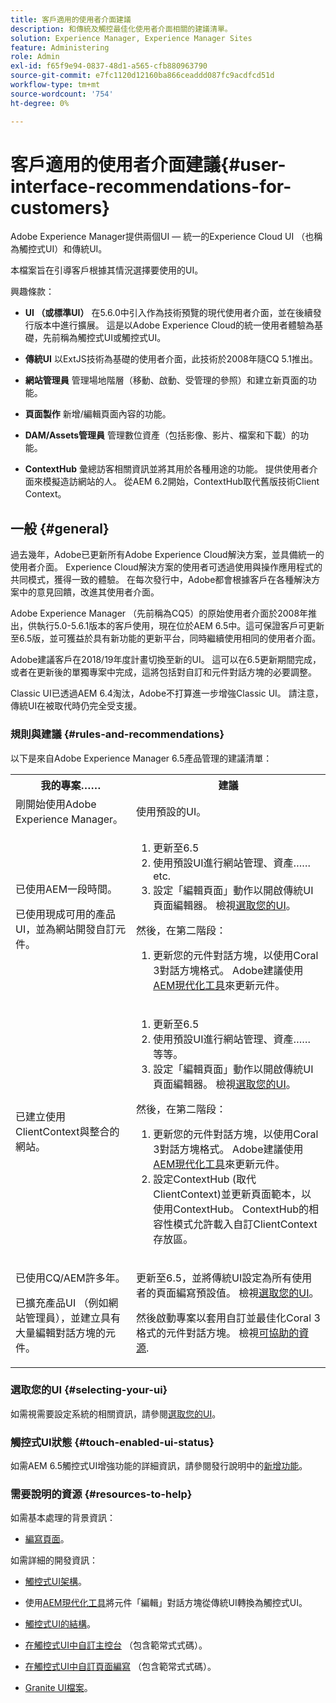 ```yaml
---
title: 客戶適用的使用者介面建議
description: 和傳統及觸控最佳化使用者介面相關的建議清單。
solution: Experience Manager, Experience Manager Sites
feature: Administering
role: Admin
exl-id: f65f9e94-0837-48d1-a565-cfb880963790
source-git-commit: e7fc1120d12160ba866ceaddd087fc9acdfcd51d
workflow-type: tm+mt
source-wordcount: '754'
ht-degree: 0%

---
```


# 客戶適用的使用者介面建議{#user-interface-recommendations-for-customers}

Adobe Experience Manager提供兩個UI — 統一的Experience Cloud UI （也稱為觸控式UI）和傳統UI。

本檔案旨在引導客戶根據其情況選擇要使用的UI。

興趣條款：

* **UI （或標準UI）**
在5.6.0中引入作為技術預覽的現代使用者介面，並在後續發行版本中進行擴展。 這是以Adobe Experience Cloud的統一使用者體驗為基礎，先前稱為觸控式UI或觸控式UI。

* **傳統UI**
以ExtJS技術為基礎的使用者介面，此技術於2008年隨CQ 5.1推出。

* **網站管理員**
管理場地階層（移動、啟動、受管理的參照）和建立新頁面的功能。

* **頁面製作**
新增/編輯頁面內容的功能。

* **DAM/Assets管理員**
管理數位資產（包括影像、影片、檔案和下載）的功能。

* **ContextHub**
彙總訪客相關資訊並將其用於各種用途的功能。 提供使用者介面來模擬造訪網站的人。 從AEM 6.2開始，ContextHub取代舊版技術Client Context。

## 一般 {#general}

過去幾年，Adobe已更新所有Adobe Experience Cloud解決方案，並具備統一的使用者介面。 Experience Cloud解決方案的使用者可透過使用與操作應用程式的共同模式，獲得一致的體驗。 在每次發行中，Adobe都會根據客戶在各種解決方案中的意見回饋，改進其使用者介面。

Adobe Experience Manager （先前稱為CQ5）的原始使用者介面於2008年推出，供執行5.0-5.6.1版本的客戶使用，現在位於AEM 6.5中。這可保證客戶可更新至6.5版，並可獲益於具有新功能的更新平台，同時繼續使用相同的使用者介面。

Adobe建議客戶在2018/19年度計畫切換至新的UI。 這可以在6.5更新期間完成，或者在更新後的單獨專案中完成，這將包括對自訂和元件對話方塊的必要調整。

Classic UI已透過AEM 6.4淘汰，Adobe不打算進一步增強Classic UI。 請注意，傳統UI在被取代時仍完全受支援。

### 規則與建議 {#rules-and-recommendations}

以下是來自Adobe Experience Manager 6.5產品管理的建議清單：

<table>
 <tbody>
  <tr>
   <th>我的專案……</th>
   <th>建議</th>
  </tr>
  <tr>
   <td>剛開始使用Adobe Experience Manager。</td>
   <td>使用預設的UI。</td>
  </tr>
  <tr>
   <td><p>已使用AEM一段時間。</p> <p>已使用現成可用的產品UI，並為網站開發自訂元件。<br /> </p> </td>
   <td>
    <ol>
     <li>更新至6.5</li>
     <li>使用預設UI進行網站管理、資產…… etc.<br /> </li>
     <li>設定「編輯頁面」動作以開啟傳統UI頁面編輯器。 檢視<a href="#selecting-your-ui">選取您的UI</a>。</li>
    </ol> <p>然後，在第二階段：</p>
    <ol>
     <li>更新您的元件對話方塊，以使用Coral 3對話方塊格式。 Adobe建議使用<a href="/help/sites-developing/modernization-tools.md">AEM現代化工具</a>來更新元件。</li>
    </ol> </td>
  </tr>
  <tr>
   <td>已建立使用ClientContext與整合的網站。<br /> </td>
   <td>
    <ol>
     <li>更新至6.5</li>
     <li>使用預設UI進行網站管理、資產…… 等等。</li>
     <li>設定「編輯頁面」動作以開啟傳統UI頁面編輯器。 檢視<a href="#selecting-your-ui">選取您的UI</a>。</li>
    </ol> <p>然後，在第二階段：</p>
    <ol>
     <li>更新您的元件對話方塊，以使用Coral 3對話方塊格式。 Adobe建議使用<a href="/help/sites-developing/modernization-tools.md">AEM現代化工具</a>來更新元件。</li>
     <li>設定ContextHub (取代ClientContext)並更新頁面範本，以使用ContextHub。 ContextHub的相容性模式允許載入自訂ClientContext存放區。</li>
    </ol> </td>
  </tr>
  <tr>
   <td><p>已使用CQ/AEM許多年。</p> <p>已擴充產品UI （例如網站管理員），並建立具有大量編輯對話方塊的元件。</p> </td>
   <td><p>更新至6.5，並將傳統UI設定為所有使用者的頁面編寫預設值。 檢視<a href="#selecting-your-ui">選取您的UI</a>。</p> <p>然後啟動專案以套用自訂並最佳化Coral 3格式的元件對話方塊。 檢視<a href="#resources-to-help">可協助的資源</a>.<br /> </p> </td>
  </tr>
 </tbody>
</table>

### 選取您的UI {#selecting-your-ui}

如需視需要設定系統的相關資訊，請參閱[選取您的UI](/help/sites-authoring/select-ui.md)。

### 觸控式UI狀態 {#touch-enabled-ui-status}

如需AEM 6.5觸控式UI增強功能的詳細資訊，請參閱發行說明中的[新增功能](/help/release-notes/release-notes.md#what-s-new)。


### 需要說明的資源 {#resources-to-help}

如需基本處理的背景資訊：

* [編寫頁面](/help/sites-authoring/page-authoring.md)。

如需詳細的開發資訊：

* [觸控式UI架構](/help/sites-developing/touch-ui-concepts.md)。
* 使用[AEM現代化工具](/help/sites-developing/modernization-tools.md)將元件「編輯」對話方塊從傳統UI轉換為觸控式UI。

* [觸控式UI的結構](/help/sites-developing/touch-ui-structure.md)。

* [在觸控式UI中自訂主控台](/help/sites-developing/customizing-consoles-touch.md) （包含範常式式碼）。

* [在觸控式UI中自訂頁面編寫](/help/sites-developing/customizing-page-authoring-touch.md) （包含範常式式碼）。

* [Granite UI檔案](https://developer.adobe.com/experience-manager/reference-materials/6-5/granite-ui/api/jcr_root/libs/granite/ui/index.html)。
